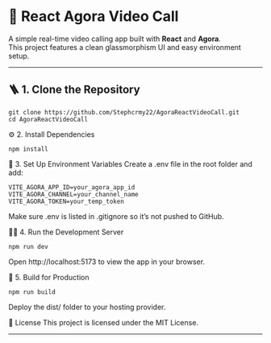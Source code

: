 # 🚀 React Agora Video Call

A simple real-time video calling app built with **React** and **Agora**.  
This project features a clean glassmorphism UI and easy environment setup.

---

## 🪜 1. Clone the Repository

```
git clone https://github.com/Stephcrmy22/AgoraReactVideoCall.git
cd AgoraReactVideoCall
```

⚙️ 2. Install Dependencies

```
npm install
```

🔑 3. Set Up Environment Variables
Create a .env file in the root folder and add:

```
VITE_AGORA_APP_ID=your_agora_app_id
VITE_AGORA_CHANNEL=your_channel_name
VITE_AGORA_TOKEN=your_temp_token
```
Make sure .env is listed in .gitignore so it’s not pushed to GitHub.

🧑‍💻 4. Run the Development Server
```
npm run dev
```
Open http://localhost:5173 to view the app in your browser.

🚀 5. Build for Production
```
npm run build
```
Deploy the dist/ folder to your hosting provider.

📝 License
This project is licensed under the MIT License.

---

